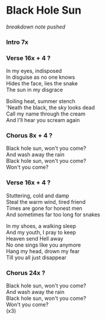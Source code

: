 # Black Hole Sun

_breakdown note pushed_

### Intro  7x  

### Verse  16x + 4 ?
In my eyes, indisposed  
In disguise as no one knows  
Hides the face, lies the snake  
The sun in my disgrace  

Boiling heat, summer stench  
'Neath the black, the sky looks dead  
Call my name through the cream  
And I'll hear you scream again  

### Chorus  8x + 4 ?
Black hole sun, won't you come?  
And wash away the rain  
Black hole sun, won't you come?  
Won't you come?  

### Verse  16x + 4 ?
Stuttering, cold and damp  
Steal the warm wind, tired friend  
Times are gone for honest men  
And sometimes far too long for snakes  

In my shoes, a walking sleep  
And my youth, I pray to keep  
Heaven send Hell away  
No one sings like you anymore  
Hang my head, drown my fear  
Till you all just disappear  

### Chorus  24x ?
Black hole sun, won't you come?  
And wash away the rain  
Black hole sun, won't you come?  
Won't you come?  
(x3)
